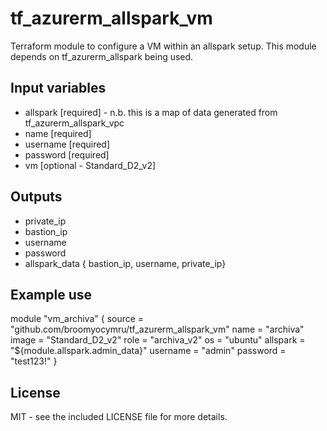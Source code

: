 tf_azurerm_allspark_vm
=======================

Terraform module to configure a VM within an allspark setup.
This module depends on tf_azurerm_allspark being used.

## Input variables
  * allspark [required] - n.b. this is a map of data generated from tf_azurerm_allspark_vpc
  * name [required]
  * username [required]
  * password [required]
  * vm [optional - Standard_D2_v2]


## Outputs
  * private_ip
  * bastion_ip
  * username
  * password
  * allspark_data { bastion_ip, username, private_ip}


## Example use

module "vm_archiva" {
  source    = "github.com/broomyocymru/tf_azurerm_allspark_vm"
  name      = "archiva"
  image     = "Standard_D2_v2"
  role      = "archiva_v2"
  os        = "ubuntu"
  allspark  = "${module.allspark.admin_data}"
  username  = "admin"
  password  = "test123!"
}

## License

MIT - see the included LICENSE file for more details.
